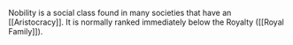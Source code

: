 Nobility is a social class found in many societies that have an [[Aristocracy]]. It is normally ranked immediately below the Royalty ([[Royal Family]]).